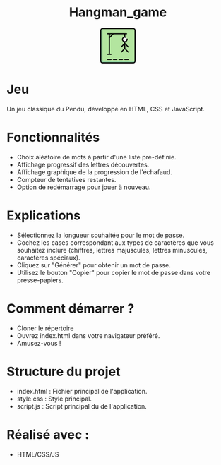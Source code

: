 <!-- PROJECT LOGO -->
<h1 align="center">Hangman_game</h1>
<div align="center">
  <img src="images/hangman-game.png" alt="Logo" width="80" height="80">
</div>

# Jeu
Un jeu classique du Pendu, développé en HTML, CSS et JavaScript.

# Fonctionnalités
- Choix aléatoire de mots à partir d'une liste pré-définie.
- Affichage progressif des lettres découvertes.
- Affichage graphique de la progression de l'échafaud.
- Compteur de tentatives restantes.
- Option de redémarrage pour jouer à nouveau.

# Explications
- Sélectionnez la longueur souhaitée pour le mot de passe.
- Cochez les cases correspondant aux types de caractères que vous souhaitez inclure (chiffres, lettres majuscules, lettres minuscules, caractères spéciaux).
- Cliquez sur "Générer" pour obtenir un mot de passe.
- Utilisez le bouton "Copier" pour copier le mot de passe dans votre presse-papiers.

# Comment démarrer ?
- Cloner le répertoire
- Ouvrez index.html dans votre navigateur préféré.
- Amusez-vous !

# Structure du projet
- index.html : Fichier principal de l'application.
- style.css : Style principal.
- script.js : Script principal du de l'application.

<!-- Réalisé -->
# Réalisé avec :
* HTML/CSS/JS


